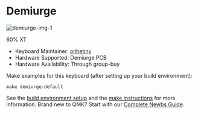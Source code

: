 # Demiurge

![demiurge-img-1](https://imgur.com/a/mCoEfMa.png)

60% XT

- Keyboard Maintainer: [ojthetiny](https://github.com/ojthetiny)
- Hardware Supported: Demiurge PCB
- Hardware Availability: Through group-buy

Make examples for this keyboard (after setting up your build environment):

    make demiurge:default


See the [build environment setup](https://docs.qmk.fm/#/getting_started_build_tools) and the [make instructions](https://docs.qmk.fm/#/getting_started_make_guide) for more information. Brand new to QMK? Start with our [Complete Newbs Guide](https://docs.qmk.fm/#/newbs).
